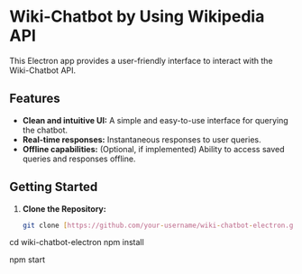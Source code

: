 # Wiki-Chatbot by Using Wikipedia API

This Electron app provides a user-friendly interface to interact with the Wiki-Chatbot API.

## Features

* **Clean and intuitive UI:** A simple and easy-to-use interface for querying the chatbot.
* **Real-time responses:** Instantaneous responses to user queries.
* **Offline capabilities:** (Optional, if implemented) Ability to access saved queries and responses offline.

## Getting Started

1. **Clone the Repository:**
   ```bash
   git clone [https://github.com/your-username/wiki-chatbot-electron.git](https://github.com/your-username/wiki-chatbot-electron.git)

cd wiki-chatbot-electron
npm install

npm start
